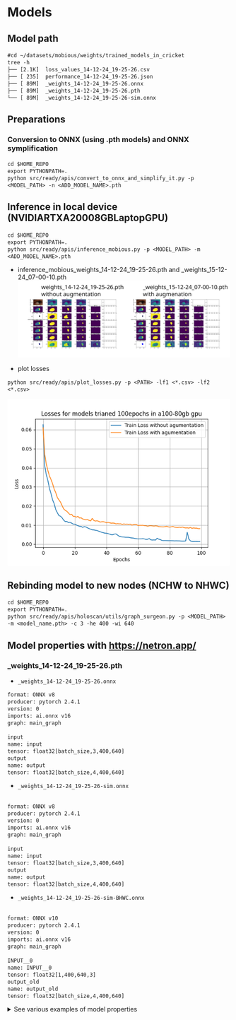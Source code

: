 # Models

## Model path
```
#cd ~/datasets/mobious/weights/trained_models_in_cricket
tree -h
├── [2.1K]  loss_values_14-12-24_19-25-26.csv
├── [ 235]  performance_14-12-24_19-25-26.json
├── [ 89M]  _weights_14-12-24_19-25-26.onnx
├── [ 89M]  _weights_14-12-24_19-25-26.pth
└── [ 89M]  _weights_14-12-24_19-25-26-sim.onnx
```

## Preparations
### Conversion to ONNX (using .pth models) and ONNX symplification 
```
cd $HOME_REPO
export PYTHONPATH=.
python src/ready/apis/convert_to_onnx_and_simplify_it.py -p <MODEL_PATH> -n <ADD_MODEL_NAME>.pth
```

## Inference in local device (NVIDIARTXA20008GBLaptopGPU)
```
cd $HOME_REPO
export PYTHONPATH=. 
python src/ready/apis/inference_mobious.py -p <MODEL_PATH> -m  <ADD_MODEL_NAME>.pth
```

* inference_mobious_weights_14-12-24_19-25-26.pth and _weights_15-12-24_07-00-10.pth
![fig](../../../docs/figs/inference_mobious_2models.svg)

* plot losses 
```
python src/ready/apis/plot_losses.py -p <PATH> -lf1 <*.csv> -lf2 <*.csv>
```
![fig](../../../docs/figs/losses_for_TRAINe100-80gbGPU.png)

## Rebinding model to new nodes (NCHW to NHWC)
```
cd $HOME_REPO
export PYTHONPATH=.
python src/ready/apis/holoscan/utils/graph_surgeon.py -p <MODEL_PATH> -m <model_name.pth> -c 3 -he 400 -wi 640
```

## Model properties with https://netron.app/


### _weights_14-12-24_19-25-26.pth
* `_weights_14-12-24_19-25-26.onnx`
```
format: ONNX v8
producer: pytorch 2.4.1
version: 0
imports: ai.onnx v16
graph: main_graph

input
name: input
tensor: float32[batch_size,3,400,640]
output
name: output
tensor: float32[batch_size,4,400,640]

```
* `_weights_14-12-24_19-25-26-sim.onnx`
```

format: ONNX v8
producer: pytorch 2.4.1
version: 0
imports: ai.onnx v16
graph: main_graph

input
name: input
tensor: float32[batch_size,3,400,640]
output
name: output
tensor: float32[batch_size,4,400,640]
```


* `_weights_14-12-24_19-25-26-sim-BHWC.onnx`
```

format: ONNX v10
producer: pytorch 2.4.1
version: 0
imports: ai.onnx v16
graph: main_graph

INPUT__0
name: INPUT__0
tensor: float32[1,400,640,3]
output_old
name: output_old
tensor: float32[batch_size,4,400,640]
```


<details>

<summary>See various examples of model properties</summary>

### 27-08-24_05-23
* `_weights_27-08-24_05-23_trained_10epochs_8batch_1143lentrainset.onnx`

```
format: ONNX v8
producer: pytorch 2.3.1
version: 0
imports: ai.onnx v16
graph: main_graph

name: input
tensor: float32[batch_size,3,400,640]
name: output
tensor: float32[batch_size,4,400,640]
```

* `_weights_27-08-24_05-23_trained_10epochs_8batch_1143lentrainset-sim.onnx`
```
name: input
tensor: float32[batch_size,3,400,640]
name: output
tensor: float32[batch_size,4,400,640]
```


* `_weights_27-08-24_05-23_trained_10epochs_8batch_1143lentrainset-sim-BHWC.onnx`
```
format ONNX v10
producer pytorch 2.3.1
version 0 
imports ai.onnx v16
graph main_graph

name: INPUT__0
tensor: float32[1,400,640,3]
output_old
name: output_old
tensor: float32[batch_size,4,400,640]
```



### 02-09-24_21-02
* `_weights_02-09-24_21-02.onnx`
```
input
name: input
tensor: float32[batch_size,3,400,640]
output
name: output
tensor: float32[batch_size,4,400,640]
```

* `_weights_02-09-24_21-02-sim.onnx`
```
input
name: input
tensor: float32[batch_size,3,400,640]
output
name: output
tensor: float32[batch_size,4,400,640]
```

* `_weights_02-09-24_21-02-sim-BHWC.onnx`
```
INPUT__0
name: INPUT__0
tensor: float32[1,400,640,3]
output_old
name: output_old
tensor: float32[batch_size,4,400,640]
```

### 02-09-24_22-24

* `_weights_02-09-24_22-24_trained10e_8batch_1143trainset.onnx`
```
input
name: input
tensor: float32[batch_size,3,400,640]
output
name: output
tensor: float32[batch_size,4,400,640]
```
* `_weights_02-09-24_22-24_trained10e_8batch_1143trainset-sim.onnx`
```
input
name: input
tensor: float32[batch_size,3,400,640]
output
name: output
tensor: float32[batch_size,4,400,640]
```

* `_weights_02-09-24_22-24_trained10e_8batch_1143trainset-sim-BHWC.onnx`

```
INPUT__0
name: INPUT__0
tensor: float32[1,400,640,3]
output_old
name: output_old
tensor: float32[batch_size,4,400,640]
```


### 02-09-24_22-24
* `_weights_03-09-24_19-16.onnx`
```
input
name: input
tensor: float32[batch_size,3,400,640]
output
name: output
tensor: float32[batch_size,4,400,640]
```
* `_weights_03-09-24_19-16-sim.onnx`
```

input
name: input
tensor: float32[batch_size,3,400,640]
output
name: output
tensor: float32[batch_size,4,400,640]

```
* `_weights_03-09-24_19-16-sim-BHWC.onnx`
```

INPUT__0
name: INPUT__0
tensor: float32[1,400,640,3]
output_old
name: output_old
tensor: float32[batch_size,4,400,640]

```

</details>
